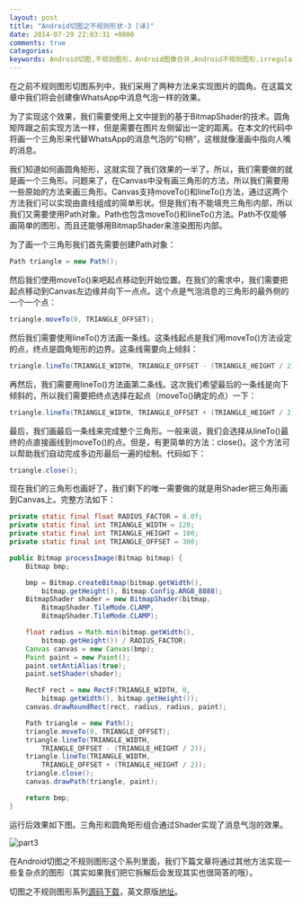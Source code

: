 ```yaml
---
layout: post
title: "Android切图之不规则形状-3 [译]"
date: 2014-07-29 22:03:31 +0800
comments: true
categories: 
keywords: Android切图,不规则图形，Android图像合并,Android不规则图形,irregular shape
---
```


  在之前不规则图形切图系列中，我们采用了两种方法来实现图片的圆角。在这篇文章中我们将会创建像WhatsApp中消息气泡一样的效果。

  为了实现这个效果，我们需要使用上文中提到的基于BitmapShader的技术。圆角矩阵跟之前实现方法一样，但是需要在图片左侧留出一定的距离。在本文的代码中将画一个三角形来代替WhatsApp的消息气泡的“句柄”，这根就像漫画中指向人嘴的消息。

<!--more-->
  我们知道如何画圆角矩形，这就实现了我们效果的一半了。所以，我们需要做的就是画一个三角形。问题来了，在Canvas中没有画三角形的方法，所以我们需要用一些原始的方法来画三角形。Canvas支持moveTo()和lineTo()方法，通过这两个方法我们可以实现由直线组成的简单形状。但是我们有不能填充三角形内部，所以我们又需要使用Path对象。Path也包含moveTo()和lineTo()方法。Path不仅能够画简单的图形，而且还能够用BitmapShader来渲染图形内部。

  为了画一个三角形我们首先需要创建Path对象：

``` java
Path triangle = new Path();
```

  然后我们使用moveTo()来吧起点移动到开始位置。在我们的需求中，我们需要把起点移动到Canvas左边缘并向下一点点。这个点是气泡消息的三角形的最外侧的一个一个点：

``` java
triangle.moveTo(0, TRIANGLE_OFFSET);
```

  然后我们需要使用lineTo()方法画一条线。这条线起点是我们用moveTo()方法设定的点，终点是圆角矩形的边界。这条线需要向上倾斜：

``` java
triangle.lineTo(TRIANGLE_WIDTH, TRIANGLE_OFFSET - (TRIANGLE_HEIGHT / 2));
```

  再然后，我们需要用lineTo()方法画第二条线。这次我们希望最后的一条线是向下倾斜的，所以我们需要把终点选择在起点（moveTo()确定的点）一下：

``` java
triangle.lineTo(TRIANGLE_WIDTH, TRIANGLE_OFFSET + (TRIANGLE_HEIGHT / 2));
```

  最后，我们画最后一条线来完成整个三角形。一般来说，我们会选择从lineTo()最终的点直接画线到moveTo()的点。但是，有更简单的方法：close()。这个方法可以帮助我们自动完成多边形最后一遍的绘制。代码如下：

``` java
triangle.close();
```

  现在我们的三角形也画好了，我们剩下的唯一需要做的就是用Shader把三角形画到Canvas上。完整方法如下：

``` java
private static final float RADIUS_FACTOR = 8.0f;
private static final int TRIANGLE_WIDTH = 120;
private static final int TRIANGLE_HEIGHT = 100;
private static final int TRIANGLE_OFFSET = 300;

public Bitmap processImage(Bitmap bitmap) {
    Bitmap bmp;

    bmp = Bitmap.createBitmap(bitmap.getWidth(), 
        bitmap.getHeight(), Bitmap.Config.ARGB_8888);
    BitmapShader shader = new BitmapShader(bitmap, 
        BitmapShader.TileMode.CLAMP, 
        BitmapShader.TileMode.CLAMP);

    float radius = Math.min(bitmap.getWidth(), 
        bitmap.getHeight()) / RADIUS_FACTOR;
    Canvas canvas = new Canvas(bmp);
    Paint paint = new Paint();
    paint.setAntiAlias(true);
    paint.setShader(shader);

    RectF rect = new RectF(TRIANGLE_WIDTH, 0, 
        bitmap.getWidth(), bitmap.getHeight());
    canvas.drawRoundRect(rect, radius, radius, paint);

    Path triangle = new Path();
    triangle.moveTo(0, TRIANGLE_OFFSET);
    triangle.lineTo(TRIANGLE_WIDTH, 
        TRIANGLE_OFFSET - (TRIANGLE_HEIGHT / 2));
    triangle.lineTo(TRIANGLE_WIDTH, 
        TRIANGLE_OFFSET + (TRIANGLE_HEIGHT / 2));
    triangle.close();
    canvas.drawPath(triangle, paint);

    return bmp;
}
```

  运行后效果如下图。三角形和圆角矩形组合通过Shader实现了消息气泡的效果。

![part3](/imgs/post/part3.jpg)

  在Android切图之不规则图形这个系列里面，我们下篇文章将通过其他方法实现一些复杂点的图形（其实如果我们把它拆解后会发现其实也很简答的哦）。

  切图之不规则图形系列[源码下载](/download/StylingAndroid-irregular-shapes.zip)，英文原版[地址](http://blog.stylingandroid.com/irregular-shapes-part-3/)。